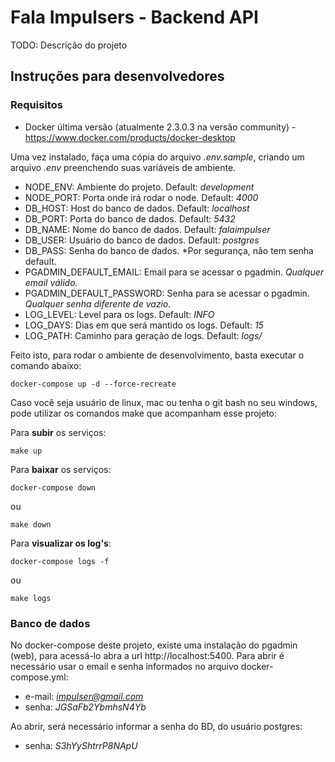 # Fala Impulsers - Backend API

TODO: Descrição do projeto

## Instruções para desenvolvedores

### Requisitos

  * Docker última versão (atualmente 2.3.0.3 na versão community) - https://www.docker.com/products/docker-desktop

  Uma vez instalado, faça uma cópia do arquivo *.env.sample*, criando um arquivo *.env* preenchendo suas variáveis de ambiente.

  * NODE_ENV: Ambiente do projeto. Default: *development*
  * NODE_PORT: Porta onde irá rodar o node. Default: *4000*
  * DB_HOST: Host do banco de dados. Default: *localhost*
  * DB_PORT: Porta do banco de dados. Default: *5432*
  * DB_NAME: Nome do banco de dados. Default: *falaimpulser*
  * DB_USER: Usuário do banco de dados. Default: *postgres*
  * DB_PASS: Senha do banco de dados. *Por segurança, não tem senha default.
  * PGADMIN_DEFAULT_EMAIL: Email para se acessar o pgadmin. *Qualquer email válido.*
  * PGADMIN_DEFAULT_PASSWORD: Senha para se acessar o pgadmin. *Qualquer senha diferente de vazio.*
  * LOG_LEVEL: Level para os logs. Default: *INFO*
  * LOG_DAYS: Dias em que será mantido os logs. Default: *15*
  * LOG_PATH: Caminho para geração de logs. Default: *logs/*

  Feito isto, para rodar o ambiente de desenvolvimento, basta executar o comando abaixo:

  ```
  docker-compose up -d --force-recreate
  ```

  Caso você seja usuário de linux, mac ou tenha o git bash no seu windows, pode utilizar os comandos make que acompanham esse projeto:

  Para **subir** os serviços:

  ```
  make up
  ```

  Para **baixar** os serviços:

  ```
  docker-compose down
  ```
  ou
  ```
  make down
  ```

  Para **visualizar os log's**:
  ```
  docker-compose logs -f
  ```
  ou
  ```
  make logs
  ```

### Banco de dados

  No docker-compose deste projeto, existe uma instalação do pgadmin (web), para acessá-lo abra a url http://localhost:5400. Para abrir é necessário usar o email e senha informados no arquivo docker-compose.yml:
  
  * e-mail: *impulser@gmail.com*
  * senha: *JGSaFb2YbmhsN4Yb*

  Ao abrir, será necessário informar a senha do BD, do usuário postgres:

  * senha: *S3hYyShtrrP8NApU*
